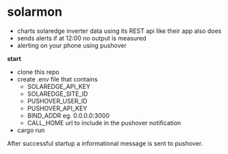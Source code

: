 # solarmon
* charts solaredge inverter data using its REST api like their app also does
* sends alerts if at 12:00 no output is measured
* alerting on your phone using pushover

**start**
* clone this repo
* create .env file that contains
  * SOLAREDGE_API_KEY
  * SOLAREDGE_SITE_ID
  * PUSHOVER_USER_ID
  * PUSHOVER_API_KEY
  * BIND_ADDR eg. 0.0.0.0:3000
  * CALL_HOME url to include in the pushover notification
* cargo run

After successful startup a informational message is sent to pushover.